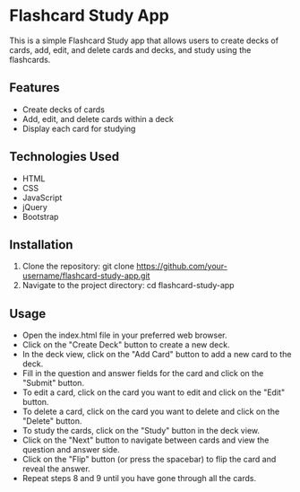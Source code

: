 # Flashcard Study App
This is a simple Flashcard Study app that allows users to create decks of cards, add, edit, and delete cards and decks, and study using the flashcards.

## Features
- Create decks of cards
- Add, edit, and delete cards within a deck
- Display each card for studying

## Technologies Used
- HTML
- CSS
- JavaScript
- jQuery
- Bootstrap

## Installation
1. Clone the repository: git clone https://github.com/your-username/flashcard-study-app.git
2. Navigate to the project directory: cd flashcard-study-app

## Usage
- Open the index.html file in your preferred web browser.
- Click on the "Create Deck" button to create a new deck.
- In the deck view, click on the "Add Card" button to add a new card to the deck.
- Fill in the question and answer fields for the card and click on the "Submit" button.
- To edit a card, click on the card you want to edit and click on the "Edit" button.
- To delete a card, click on the card you want to delete and click on the "Delete" button.
- To study the cards, click on the "Study" button in the deck view.
- Click on the "Next" button to navigate between cards and view the question and answer side.
- Click on the "Flip" button (or press the spacebar) to flip the card and reveal the answer.
- Repeat steps 8 and 9 until you have gone through all the cards.


